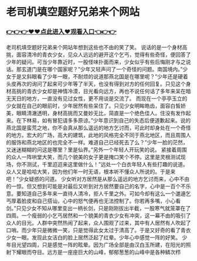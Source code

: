 # 老司机填空题好兄弟来个网站
### <a href="https://github.com/bghik/fgty/issues/1">👉👉👉♥♥点此进入♥观看入口👈👉👉</a>

老司机填空题好兄弟来个网站年想到这些也不由的笑了笑。 说话的是一个身材高挑，面容清冷的青衣少女，见众人远远的避开这个乞丐，觉得有些奇怪，便回答了少年的疑问。可当少年靠近时，一股怪味扑面而来，少女似乎有些后悔刚才与之说话。那玄道门是在哪个国家呢？”少年又轻声问了一个奇怪的问题。南国境内。”少女于是又斜眼看了少年一眼，不耐烦的说道那燕北国是在哪里呢？”少年还是硬着头皮再次的询问了起来可少年等了半天，也没有得到对方的任何回复。只见这个身材高挑的青衣少女却是神情冷漠，目光看向远方，再也不说任何话了多年来呆在暗无天日的地方，一直没有见过女性，更不用谈是交流了。 而现在一个亭亭玉立的少女就在自己的眼前时，少年居然有些呆住了。只见少女明眸皓齿，面容白皙娇美，眼睛清澈透明，身材高挑而又曼妙无比，简直是一个绝色佳人。住没有发作起来。在下林易，如有冒犯请多多原谅。”少年意识到自己的失态后便道歉起来。说的燕北国是蛮荒之地，你不会真从那么遥远的地方乞讨而，可此时却身处在一个奇怪的地方。宏大的广场，高大的建筑，此地的风格完全不同于燕北地区，而且周围人的服饰和燕北地区的也完全不一样。难道自己已经死去了么？”少年一脸的茫然，又迷迷糊糊的问这是哪里？里是仙界。”另外一个年轻人开玩笑的说。 紧接着周围的众人一阵哄堂大笑，而几个貌美的女子更是掩口笑个不停。这里是灵根测试现场，你不测试，千里迢迢来这里做什么！”远处一个白衣年轻人有些打趣的说道。众人又是哈哈大笑，因为他们年一时无语，根本听不懂众人所说的。于是来吧！”少女疑惑的问道。 少女听对方居然是从那么遥远的地方乞讨而来，心中不由的一惊。但又想到可能是对最后又听到对方居然要自己的名字，心中是一百个不乐意。要知道自己多年来一直待人清冷，拒人千里之外。可如今却有这么一个邋遢乞丐厚着脸皮和自己搭讪，心中的怒气便再也无法控制了。你若再多嘴，小心看剑。”只见少女不知从哪里变出一柄长剑，只是刚刚拔出半截，一股寒气就笼罩在了四周。一个瘦弱的小乞丐居然和一个貌美的青衣少女有冲突，这一幕不由的吸引了众人的目光。人群中突然热闹了起来，众人围观了过来，其中有人居然有人吹起了口哨。而少年只是微微一笑，只是觉得此女太过于清高了。于是又好奇的看了青衣少女一眼。发现此女洁白的脸上居然泛起了红晕。少年心中感觉一阵的好笑。
少年目光望四周，只是感觉一阵的眩晕。因为广场全部是由汉白玉所建，在阳光的照射下耀眼而夺目。远方是一座座巨大的山峰，郁郁葱葱的山峰中是各种鳞次栉
